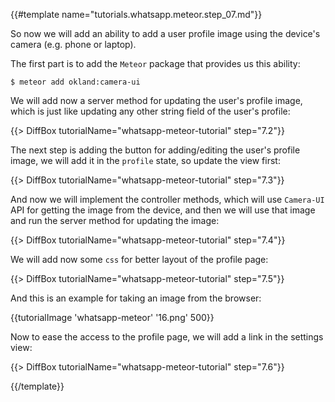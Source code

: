{{#template name="tutorials.whatsapp.meteor.step_07.md"}}

So now we will add an ability to add a user profile image using the device's camera (e.g. phone or laptop).

The first part is to add the `Meteor` package that provides us this ability:

    $ meteor add okland:camera-ui

We will add now a server method for updating the user's profile image, which is just like updating any other string field of the user's profile:

{{> DiffBox tutorialName="whatsapp-meteor-tutorial" step="7.2"}}

The next step is adding the button for adding/editing the user's profile image, we will add it in the `profile` state, so update the view first:

{{> DiffBox tutorialName="whatsapp-meteor-tutorial" step="7.3"}}

And now we will implement the controller methods, which will use `Camera-UI` API for getting the image from the device, and then we will use that image and run the server method for updating the image:

{{> DiffBox tutorialName="whatsapp-meteor-tutorial" step="7.4"}}

We will add now some `css` for better layout of the profile page:

{{> DiffBox tutorialName="whatsapp-meteor-tutorial" step="7.5"}}

And this is an example for taking an image from the browser:

{{tutorialImage 'whatsapp-meteor' '16.png' 500}}

Now to ease the access to the profile page, we will add a link in the settings view:

{{> DiffBox tutorialName="whatsapp-meteor-tutorial" step="7.6"}}

{{/template}}
